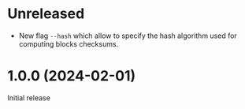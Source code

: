 # Unreleased

- New flag `--hash` which allow to specify the hash algorithm used for computing blocks checksums.

# 1.0.0 (2024-02-01)

Initial release
